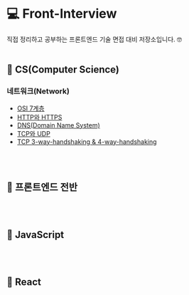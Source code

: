 # 💻 Front-Interview

직접 정리하고 공부하는 프론트엔드 기술 면접 대비 저장소입니다. 🤓
<br />
<br />

## 📕 CS(Computer Science)

### 네트워크(Network)

- [OSI 7계층](https://github.com/hayeonn2/Front-Interview/blob/main/CS/Network/OSI-7%EA%B3%84%EC%B8%B5.md)
- [HTTP와 HTTPS](https://github.com/hayeonn2/Front-Interview/blob/main/CS/Network/HTTP_HTTPS.md)
- [DNS(Domain Name System)](https://github.com/hayeonn2/Front-Interview/blob/main/CS/Network/DNS.md)
- [TCP와 UDP](https://github.com/hayeonn2/Front-Interview/blob/main/CS/Network/TCP_UDP.md)
- [TCP 3-way-handshaking & 4-way-handshaking](https://github.com/hayeonn2/Front-Interview/blob/main/CS/Network/TCP-3-way-handshaking_4-way-handshaking.md)

<br />
<br />

## 📗 프론트엔드 전반

<br />
<br />

## 📘 JavaScript

<br />
<br />

## 📙 React

<br />
<br />

